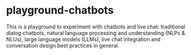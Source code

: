 # playground-chatbots
This is a playground to experiment with chatbots and live chat: traditional dialog chatbots, natural language processing and understanding (NLPs &amp; NLUs), large language models (LLMs), live chat integration and conversation design best practices in general.
